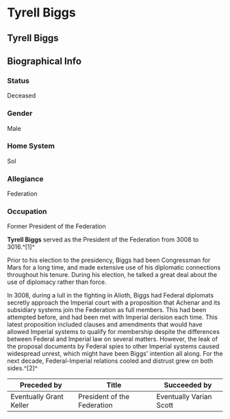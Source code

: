 # Tyrell Biggs
## Tyrell Biggs

		

## Biographical Info

### Status

Deceased

### Gender

Male

### Home System

Sol

### Allegiance

Federation

### Occupation

Former President of the Federation

**Tyrell Biggs** served as the President of the Federation from 3008 to 3016.^[1]^

Prior to his election to the presidency, Biggs had been Congressman for Mars for a long time, and made extensive use of his diplomatic connections throughout his tenure. During his election, he talked a great deal about the use of diplomacy rather than force.

In 3008, during a lull in the fighting in Alioth, Biggs had Federal diplomats secretly approach the Imperial court with a proposition that Achenar and its subsidiary systems join the Federation as full members. This had been attempted before, and had been met with Imperial derision each time. This latest proposition included clauses and amendments that would have allowed Imperial systems to qualify for membership despite the differences between Federal and Imperial law on several matters. However, the leak of the proposal documents by Federal spies to other Imperial systems caused widespread unrest, which might have been Biggs' intention all along. For the next decade, Federal-Imperial relations cooled and distrust grew on both sides.^[2]^

| **Preceded by** | **Title** | **Succeeded by** |
| --- | --- | --- |
| Eventually Grant Keller | President of the Federation | Eventually Varian Scott |